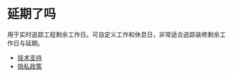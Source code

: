 # 延期了吗

用于实时追踪工程剩余工作日。可自定义工作和休息日，非常适合追踪装修剩余工作日与延期。

- [技术支持](https://workperiodcalendar.github.io/support)
- [隐私政策](https://workperiodcalendar.github.io/privacy-policy)
